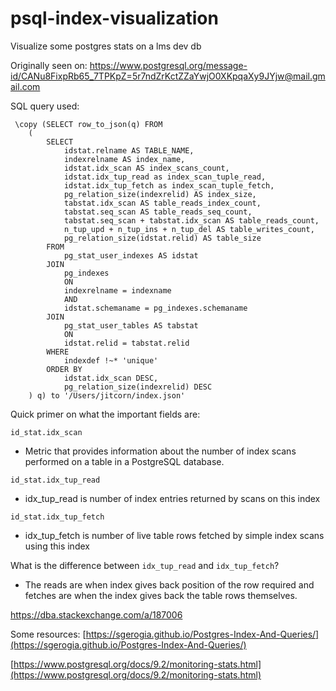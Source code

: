 # psql-index-visualization
Visualize some postgres stats on a lms dev db

Originally seen on: https://www.postgresql.org/message-id/CANu8FixpRb65_7TPKpZ=5r7ndZrKctZZaYwjO0XKpqaXy9JYjw@mail.gmail.com

SQL query used:
```
 \copy (SELECT row_to_json(q) FROM
    (
        SELECT
            idstat.relname AS TABLE_NAME,
            indexrelname AS index_name,
            idstat.idx_scan AS index_scans_count,
            idstat.idx_tup_read as index_scan_tuple_read,
            idstat.idx_tup_fetch as index_scan_tuple_fetch,
            pg_relation_size(indexrelid) AS index_size,
            tabstat.idx_scan AS table_reads_index_count,
            tabstat.seq_scan AS table_reads_seq_count,
            tabstat.seq_scan + tabstat.idx_scan AS table_reads_count,
            n_tup_upd + n_tup_ins + n_tup_del AS table_writes_count,
            pg_relation_size(idstat.relid) AS table_size
        FROM
            pg_stat_user_indexes AS idstat
        JOIN
            pg_indexes
            ON
            indexrelname = indexname
            AND
            idstat.schemaname = pg_indexes.schemaname
        JOIN
            pg_stat_user_tables AS tabstat
            ON
            idstat.relid = tabstat.relid
        WHERE
            indexdef !~* 'unique'
        ORDER BY
            idstat.idx_scan DESC,
            pg_relation_size(indexrelid) DESC
    ) q) to '/Users/jitcorn/index.json'
```

Quick primer on what the important fields are:

`id_stat.idx_scan`
* Metric that provides information about the number of index scans performed on a table in a PostgreSQL database.

`id_stat.idx_tup_read`
* idx_tup_read is number of index entries returned by scans on this index


`id_stat.idx_tup_fetch`
* idx_tup_fetch is number of live table rows fetched by simple index scans using this index


What is the difference between `idx_tup_read` and `idx_tup_fetch`?
* The reads are when index gives back position of the row required and fetches are when the index gives back the table rows themselves.

https://dba.stackexchange.com/a/187006

Some resources:
[https://sgerogia.github.io/Postgres-Index-And-Queries/](https://sgerogia.github.io/Postgres-Index-And-Queries/)

[https://www.postgresql.org/docs/9.2/monitoring-stats.html](https://www.postgresql.org/docs/9.2/monitoring-stats.html)